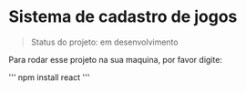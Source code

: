 <h1>Sistema de cadastro de jogos</h1>

> Status do projeto: em desenvolvimento

Para rodar esse projeto na sua maquina, por favor digite:

'''
npm install react
'''
